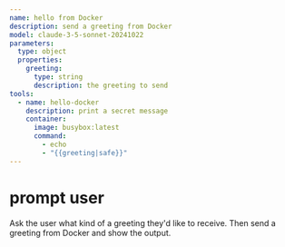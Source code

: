 ```yaml
---
name: hello from Docker
description: send a greeting from Docker
model: claude-3-5-sonnet-20241022
parameters:
  type: object
  properties:
    greeting:
      type: string
      description: the greeting to send
tools:
  - name: hello-docker
    description: print a secret message
    container:
      image: busybox:latest
      command:
        - echo
        - "{{greeting|safe}}"
---
```


# prompt user

Ask the user what kind of a greeting they'd like to receive.
Then send a greeting from Docker and show the output.

